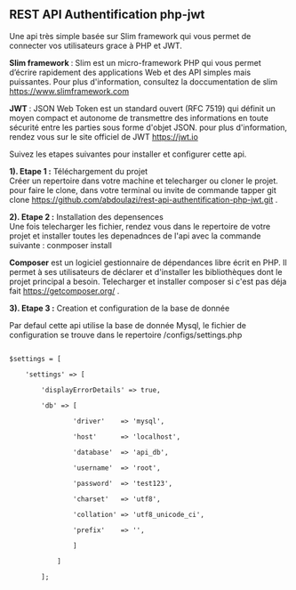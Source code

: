<h2>REST API Authentification php-jwt</h2>

Une api très simple basée sur Slim framework qui vous permet de connecter vos utilisateurs grace à PHP et JWT.

<b>Slim framework </b>: Slim est un micro-framework PHP qui vous permet d’écrire rapidement des applications Web et des API simples mais puissantes. Pour plus d'information, consultez la doccumentation de slim https://www.slimframework.com

<b>JWT </b>: JSON Web Token est un standard ouvert (RFC 7519) qui définit un moyen compact et autonome de transmettre des informations en toute sécurité entre les parties sous forme d'objet JSON. pour plus d'information, rendez vous sur le site officiel de JWT https://jwt.io 

Suivez les etapes suivantes pour installer et configurer cette api.

<b>1). Etape 1 :</b> Téléchargement du projet <br>
Créer un repertoire dans votre machine et telecharger ou cloner le projet. pour faire le clone, dans votre terminal ou invite de commande tapper git clone https://github.com/abdoulazi/rest-api-authentification-php-jwt.git .

<b>2). Etape 2 :</b>  Installation des depensences<br>
Une fois telecharger les fichier, rendez vous dans le repertoire de votre projet et installer toutes les depenadnces de l'api avec la commande suivante : conmposer install

<b>Composer</b> est un logiciel gestionnaire de dépendances libre écrit en PHP. Il permet à ses utilisateurs de déclarer et d'installer les bibliothèques dont le projet principal a besoin. Telecharger et installer composer si c'est pas déja fait https://getcomposer.org/ .

<b>3). Etape 3 :</b> Creation et configuration de la base de donnée

Par defaul cette api utilise la base de donnée Mysql, le fichier de configuration se trouve dans le repertoire /configs/settings.php <br/>

<code>
$settings = [ <br/>
	'settings' => [ <br/>
		'displayErrorDetails' => true, <br/>
		'db' => [ <br/>
			    'driver'    => 'mysql', <br/> 
			    'host'      => 'localhost',<br/>
			    'database'  => 'api_db',<br/>
			    'username'  => 'root',<br/>
			    'password'  => 'test123',<br/>
			    'charset'   => 'utf8',<br/>
			    'collation' => 'utf8_unicode_ci',<br/>
			    'prefix'    => '',<br/>
				]<br/>
			] <br/>
		];<br/>
</code>
